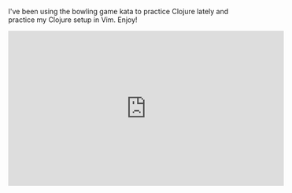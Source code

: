 I've been using the bowling game kata to practice Clojure lately and practice my Clojure setup in Vim.
Enjoy!

<iframe width="560" height="315" src="https://www.youtube.com/embed/aus4aGKfWlE" frameborder="0" allow="accelerometer; autoplay; clipboard-write; encrypted-media; gyroscope; picture-in-picture" allowfullscreen></iframe>
